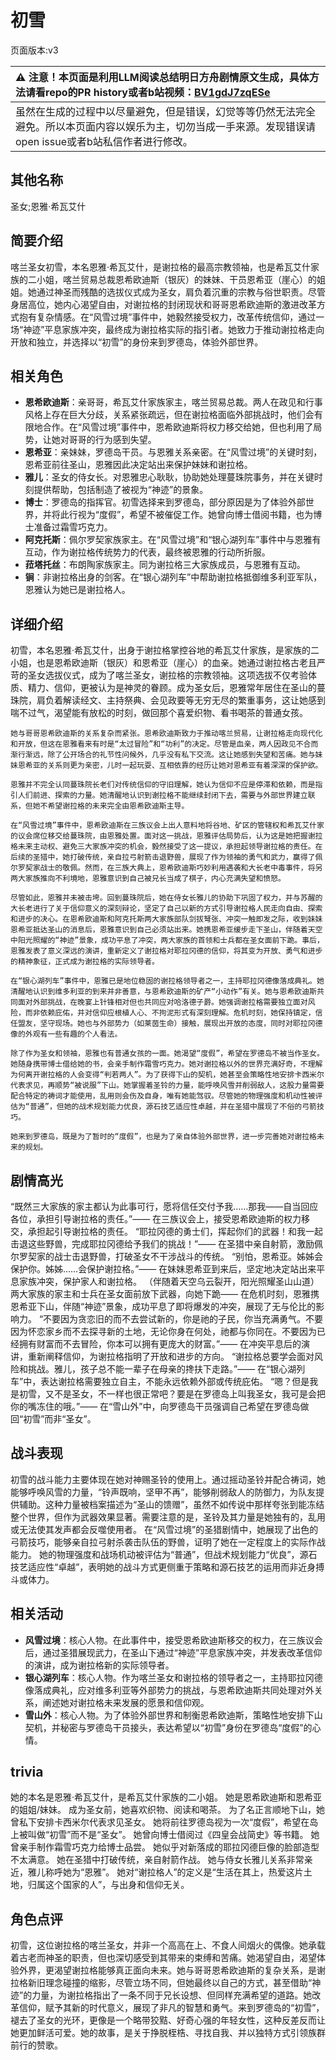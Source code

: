 # 初雪
页面版本:v3
 

| :warning: 注意！本页面是利用LLM阅读总结明日方舟剧情原文生成，具体方法请看repo的PR history或者b站视频：[BV1gdJ7zqESe](https://www.bilibili.com/video/BV1gdJ7zqESe/)         |
|:----------------------------|
| 虽然在生成的过程中以尽量避免，但是错误，幻觉等等仍然无法完全避免。所以本页面内容以娱乐为主，切勿当成一手来源。发现错误请open issue或者b站私信作者进行修改。|



## 其他名称
圣女;恩雅·希瓦艾什
## 简要介绍
喀兰圣女初雪，本名恩雅·希瓦艾什，是谢拉格的最高宗教领袖，也是希瓦艾什家族的二小姐，喀兰贸易总裁恩希欧迪斯（银灰）的妹妹、干员恩希亚（崖心）的姐姐。她通过神圣而残酷的选拔仪式成为圣女，肩负着沉重的宗教与俗世职责。尽管身居高位，她内心渴望自由，对谢拉格的封闭现状和哥哥恩希欧迪斯的激进改革方式抱有复杂情感。在“风雪过境”事件中，她毅然接受权力，改革传统信仰，通过一场“神迹”平息家族冲突，最终成为谢拉格实际的指引者。她致力于推动谢拉格走向开放和独立，并选择以“初雪”的身份来到罗德岛，体验外部世界。
## 相关角色
-   **恩希欧迪斯**：亲哥哥，希瓦艾什家族家主，喀兰贸易总裁。两人在政见和行事风格上存在巨大分歧，关系紧张疏远，但在谢拉格面临外部挑战时，他们会有限地合作。在“风雪过境”事件中，恩希欧迪斯将权力移交给她，但也利用了局势，让她对哥哥的行为感到失望。
-   **恩希亚**：亲妹妹，罗德岛干员。与恩雅关系亲密。在“风雪过境”的关键时刻，恩希亚前往圣山，恩雅因此决定站出来保护妹妹和谢拉格。
-   **雅儿**：圣女的侍女长。对恩雅忠心耿耿，协助她处理蔓珠院事务，并在关键时刻提供帮助，包括制造了被视为“神迹”的景象。
-   **博士**：罗德岛的指挥官。初雪选择来到罗德岛，部分原因是为了体验外部世界，并将此行视为“度假”，希望不被催促工作。她曾向博士借阅书籍，也为博士准备过霜雪巧克力。
-   **阿克托斯**：佩尔罗契家族家主。在“风雪过境”和“银心湖列车”事件中与恩雅有互动，作为谢拉格传统势力的代表，最终被恩雅的行动所折服。
-   **菈塔托丝**：布朗陶家族家主。同为谢拉格三大家族成员，与恩雅有互动。
-   **锏**：非谢拉格出身的剑客。在“银心湖列车”中帮助谢拉格抵御维多利亚军队，恩雅认为她已是谢拉格人。
## 详细介绍
初雪，本名恩雅·希瓦艾什，出身于谢拉格掌控谷地的希瓦艾什家族，是家族的二小姐，也是恩希欧迪斯（银灰）和恩希亚（崖心）的血亲。她通过谢拉格古老且严苛的圣女选拔仪式，成为了喀兰圣女，谢拉格的宗教领袖。这项选拔不仅考验体质、精力、信仰，更被认为是神灵的眷顾。成为圣女后，恩雅常年居住在圣山的蔓珠院，肩负着解读经文、主持祭典、会见政要等无穷无尽的繁重事务，这让她感到喘不过气，渴望能有放松的时刻，做回那个喜爱织物、看书喝茶的普通女孩。

    她与哥哥恩希欧迪斯的关系复杂而紧张。恩希欧迪斯致力于推动喀兰贸易，让谢拉格走向现代化和开放，但这在恩雅看来有时是“太过冒险”和“功利”的决定。尽管是血亲，两人因政见不合而渐行渐远，除了公开场合的礼节性问候外，几乎没有私下交流。这让她感到失望和苦痛。她与妹妹恩希亚的关系则更为亲密，儿时一起玩耍、互相依靠的经历让她对恩希亚有着深深的保护欲。

    恩雅并不完全认同蔓珠院长老们对传统信仰的守旧理解，她认为信仰不应是停滞和依赖，而是指引人们前进、探索的力量。她清醒地认识到谢拉格不能继续封闭下去，需要与外部世界建立联系，但她不希望谢拉格的未来完全由恩希欧迪斯主导。

    在“风雪过境”事件中，恩希欧迪斯在三族议会上出人意料地将谷地、矿区的管辖权和希瓦艾什家的议会席位移交给蔓珠院，由恩雅处置。面对这一挑战，恩雅评估局势后，认为这是她把握谢拉格未来主动权、避免三大家族冲突的机会，毅然接受了这一提议，承担起领导谢拉格的责任。在后续的圣猎中，她打破传统，亲自拉弓射箭击退野兽，展现了作为领袖的勇气和武力，赢得了佩尔罗契家战士的敬佩。然而，在三族大典上，恩希欧迪斯巧妙利用遇袭和大长老中毒事件，将另两大家族推向不利境地，恩雅意识到自己被兄长当成了棋子，内心充满失望和愤怒。

    尽管如此，恩雅并未被击垮。回到蔓珠院后，她在侍女长雅儿的协助下巩固了权力，并与苏醒的大长老进行了关于信仰意义的深刻辩论，坚定了自己以新的方式引导谢拉格人民走向自由、探索和进步的决心。在恩希欧迪斯和阿克托斯两大家族部队剑拔弩张、冲突一触即发之际，收到妹妹恩希亚抵达圣山的消息后，恩雅意识到自己必须站出来。她携恩希亚缓步走下圣山，伴随着天空中阳光照耀的“神迹”景象，成功平息了冲突，两大家族的首领和士兵都在圣女面前下跪。事后，恩雅发表了意义深远的演讲，重新定义了谢拉格对耶拉冈德的信仰，将其变为开放、勇气和进步的精神象征，正式成为谢拉格的实际领导者。

    在“银心湖列车”事件中，恩雅已是地位稳固的谢拉格领导者之一，主持耶拉冈德像落成典礼。她清醒地认识到维多利亚的到来并非善意，与恩希欧迪斯的矿产“小动作”有关。她与恩希欧迪斯共同面对外部挑战，在晚宴上针锋相对但也共同应对哈洛德子爵。她强调谢拉格需要独立面对风险，而非依赖庇佑，并对信仰应根植人心、不拘泥形式有深刻理解。危机时刻，她保持镇定，信任盟友，坚守现场。她也与外部势力（如莱茵生命）接触，展现出开放的态度，同时对耶拉冈德像的外观有一些有趣的个人看法。

    除了作为圣女和领袖，恩雅也有普通女孩的一面。她渴望“度假”，希望在罗德岛不被当作圣女。她随身携带博士借给她的书，会亲手制作霜雪巧克力。她对谢拉格以外的世界充满好奇，不理解为何离开谢拉格的人会变得“判若两人”。为了获得下山的契机，她甚至会策略性地安排卡西米尔代表求见，再顺势“被说服”下山。她掌握着圣铃的力量，能呼唤风雪并削弱敌人，这股力量需要配合特定的祷词才能使用，乱用则会伤及自身，唯有她能驾驭。尽管她的物理强度和机动性被评估为“普通”，但她的战术规划能力优良，源石技艺适应性卓越，并在圣猎中展现了不俗的弓箭技巧。

    她来到罗德岛，既是为了暂时的“度假”，也是为了亲自体验外部世界，进一步完善她对谢拉格未来的规划。
## 剧情高光
“既然三大家族的家主都认为此事可行，愿将信任交付予我……那我——自当回应各位，承担引导谢拉格的责任。”—— 在三族议会上，接受恩希欧迪斯的权力移交，承担起引导谢拉格的责任。
    “耶拉冈德的勇士们，挥起你们的武器！和我一起击退这些野兽，完成耶拉冈德给予我们的挑战！”—— 在圣猎中亲自射箭，激励佩尔罗契家的战士击退野兽，打破圣女不干涉战斗的传统。
    “别怕，恩希亚。姊姊会保护你。姊姊……会保护谢拉格。”—— 在妹妹恩希亚到来后，坚定地决定站出来平息家族冲突，保护家人和谢拉格。
    （伴随着天空乌云裂开，阳光照耀圣山山道）两大家族的家主和士兵在圣女面前放下武器，向她下跪—— 在危机时刻，恩雅携恩希亚下山，伴随“神迹”景象，成功平息了即将爆发的冲突，展现了无与伦比的影响力。
    “不要因为贪恋旧的而不去尝试新的，你是祂的子民，你当充满勇气。不要因为怀恋家乡而不去探寻新的土地，无论你身在何处，祂都与你同在。不要因为已经拥有财富而不去冒险，你本可以拥有更庞大的财富。”—— 在冲突平息后的演讲，重新阐释信仰，为谢拉格指明了开放和进步的方向。
    “谢拉格总要学会面对风险和挑战。雅儿，孩子总不能一辈子在母亲的搀扶下走路。”—— 在“银心湖列车”中，表达谢拉格需要独立自主，不能永远依赖外部或传统庇佑。
    “嗯？但是我是初雪，又不是圣女，不一样也很正常吧？要是在罗德岛上叫我圣女，我可是会把你的嘴冻住的哦。”—— 在“雪山外”中，向罗德岛干员强调自己希望在罗德岛做回“初雪”而非“圣女”。
## 战斗表现
初雪的战斗能力主要体现在她对神赐圣铃的使用上。通过摇动圣铃并配合祷词，她能够呼唤风雪的力量，“铃声既响，坚甲不再”，能够削弱敌人的防御力，为队友提供辅助。这种力量被档案描述为“圣山的馈赠”，虽然不如传说中那样夸张到能冻结整个世界，但作为武器效果显著。需要注意的是，圣铃及其力量是她独有的，乱用或无法使其发声都会反噬使用者。
    在“风雪过境”的圣猎剧情中，她展现了出色的弓箭技巧，能够亲自拉弓射杀袭击队伍的野兽，证明了她在一定程度上的实际作战能力。
    她的物理强度和战场机动被评估为“普通”，但战术规划能力“优良”，源石技艺适应性“卓越”，表明她的战斗方式更侧重于策略和源石技艺的运用而非近身搏斗或体力。
## 相关活动
-   **风雪过境**：核心人物。在此事件中，接受恩希欧迪斯移交的权力，在三族议会后，通过圣猎展现武力，在圣山下通过“神迹”平息家族冲突，并发表改革信仰的演讲，成为谢拉格新的实际领导者。
-   **银心湖列车**：核心人物。作为喀兰圣女和谢拉格的领导者之一，主持耶拉冈德像落成典礼，应对维多利亚等外部势力的挑战，与恩希欧迪斯共同处理对外关系，阐述她对谢拉格未来发展的愿景和信仰观。
-   **雪山外**：核心人物。为了体验外部世界和制衡恩希欧迪斯，策略性地安排下山契机，并秘密与罗德岛干员接头，表达希望以“初雪”身份在罗德岛“度假”的心情。
## trivia
她的本名是恩雅·希瓦艾什，是希瓦艾什家族的二小姐。
    她是恩希欧迪斯和恩希亚的姐姐/妹妹。
    成为圣女前，她喜欢织物、阅读和喝茶。
    为了名正言顺地下山，她曾私下安排卡西米尔代表求见圣女。
    她将前往罗德岛视为一次“度假”，希望在岛上被叫做“初雪”而不是“圣女”。
    她曾向博士借阅过《四皇会战简史》等书籍。
    她曾亲手制作霜雪巧克力给博士品尝。
    她似乎对新落成的耶拉冈德巨像的脸部造型不太满意。
    她在圣猎中打破传统，亲自射箭作战。
    她与侍女长雅儿关系非常亲近，雅儿称呼她为“恩雅”。
    她对“谢拉格人”的定义是“生活在其上，热爱这片土地，归属这个国家的人”，与出身和信仰无关。
## 角色点评
初雪，这位谢拉格的喀兰圣女，并非一个高高在上、不食人间烟火的偶像。她承载着古老而神圣的职责，但也深切感受到其带来的束缚和苦痛。她渴望自由，渴望体验外界，更渴望谢拉格能够真正面向未来。她与哥哥恩希欧迪斯的复杂关系，是谢拉格新旧理念碰撞的缩影，尽管立场不同，但她最终以自己的方式，甚至借助“神迹”的力量，为谢拉格指出了一条不同于兄长设想、但同样充满希望的道路。她改革信仰，赋予其新的时代意义，展现了非凡的智慧和勇气。来到罗德岛的“初雪”，褪去了圣女的光环，更像是一个略带狡黠、好奇心强的年轻女性，这种反差反而让她更加鲜活可爱。她的故事，是关于挣脱桎梏、寻找自我、并以独特方式引领族群前行的赞歌。